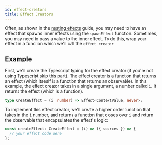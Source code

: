 ```yaml
---
id: effect-creators
title: Effect Creators
---
```


Often, as shown in the [nesting effects](./nesting-effects.md) guide, you may need to have an effect that spawns inner effects using the `spawnEffect` function. Sometimes, you may need to pass a value to the inner effect. To do this, wrap your effect in a function which we'll call the `effect creator`

## Example

First, we'll create the Typescript typing for the effect creator (if you're not using Typescript skip this part). The effect creator is a function that returns an effect (which itseslf is a function that returns an observable). In this example, the effect creator takes in a single argument, a number called `i`. It returns the effect (which is a function).

```ts
type CreateEffect = (i: number) => Effect<ContextValue, never>;
```

To implement this effect creator, we'll create a higher order function that takes in the `i` number, and returns a function that closes over `i` and return the observable that encapsulates the effect's logic:

```ts
const createEffect: CreateEffect = (i) => ({ sources }) => {
  // your effect code here
};
```
